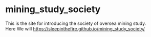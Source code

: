 # mining_study_society
This is the site for introducing the society of oversea mining study.<br>Here We will
https://sleepinthefire.github.io/mining_study_society/
